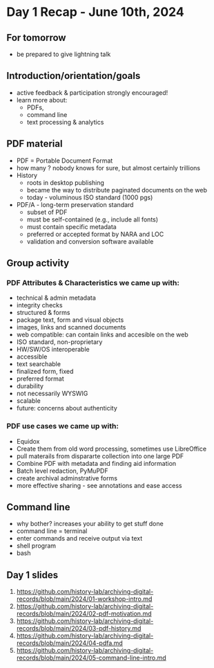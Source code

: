 # Day 1 Recap - June 10th, 2024
## For tomorrow
* be prepared to give lightning talk
## Introduction/orientation/goals
* active feedback & participation strongly encouraged!
* learn more about: 
    - PDFs, 
    - command line 
    - text processing & analytics

## PDF material
* PDF = Portable Document Format
* how many ? nobody knows for sure, but almost certainly trillions
* History
    * roots in desktop publishing
    * became the way to distribute paginated documents on the web
    * today - voluminous ISO standard (1000 pgs)
* PDF/A - long-term preservation standard
    * subset of PDF
    * must be self-contained (e.g., include all fonts)
    * must contain specific metadata 
    * preferred or accepted format by NARA and LOC
    * validation and conversion software available

## Group activity
### PDF Attributes & Characteristics we came up with:
* technical & admin metadata 
* integrity checks 
* structured & forms
* package text, form and visual objects
* images, links and scanned documents
* web compatible: can contain links and accesible on the web
* ISO standard, non-proprietary
* HW/SW/OS interoperable
* accessible
* text searchable
* finalized form, fixed
* preferred format
* durability
* not necessarily WYSWIG
* scalable
* future: concerns about authenticity

### PDF use cases we came up with:
* Equidox 
* Create them from old word processing, sometimes use LibreOffice
* pull materails from dispararte collection into one large PDF
* Combine PDF with metadata and finding aid information
* Batch level redaction, PyMuPDF
* create archival adminstrative forms
* more effective sharing - see annotations and ease access

## Command line
* why bother? increases your ability to get stuff done
* command line = terminal
* enter commands and receive output via text
* shell program
* bash

## Day 1 slides
1. https://github.com/history-lab/archiving-digital-records/blob/main/2024/01-workshop-intro.md
1. https://github.com/history-lab/archiving-digital-records/blob/main/2024/02-pdf-motivation.md
1. https://github.com/history-lab/archiving-digital-records/blob/main/2024/03-pdf-history.md
1. https://github.com/history-lab/archiving-digital-records/blob/main/2024/04-pdfa.md
1. https://github.com/history-lab/archiving-digital-records/blob/main/2024/05-command-line-intro.md

